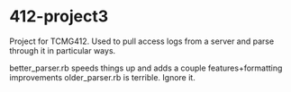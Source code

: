 # 412-project3
Project for TCMG412. Used to pull access logs from a server and parse through it in particular ways.

better_parser.rb speeds things up and adds a couple features+formatting improvements
older_parser.rb is terrible. Ignore it.
